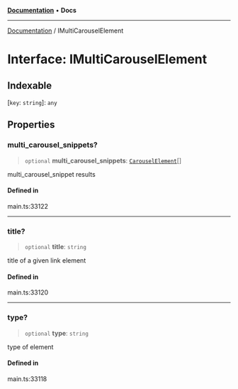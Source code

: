 [**Documentation**](../README.md) • **Docs**

***

[Documentation](../README.md) / IMultiCarouselElement

# Interface: IMultiCarouselElement

## Indexable

 \[`key`: `string`\]: `any`

## Properties

### multi\_carousel\_snippets?

> `optional` **multi\_carousel\_snippets**: [`CarouselElement`](../classes/CarouselElement.md)[]

multi_carousel_snippet results

#### Defined in

main.ts:33122

***

### title?

> `optional` **title**: `string`

title of a given link element

#### Defined in

main.ts:33120

***

### type?

> `optional` **type**: `string`

type of element

#### Defined in

main.ts:33118
